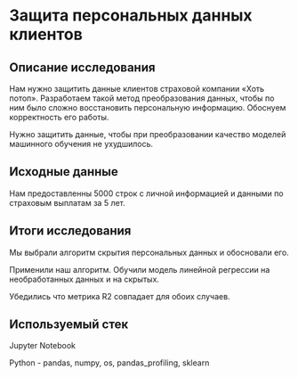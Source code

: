 # Защита персональных данных клиентов

## Описание исследования

Нам нужно защитить данные клиентов страховой компании «Хоть потоп». Разработаем такой метод преобразования данных, чтобы по ним было сложно восстановить персональную информацию. Обоснуем корректность его работы.

Нужно защитить данные, чтобы при преобразовании качество моделей машинного обучения не ухудшилось.

## Исходные данные

Нам предоставленны 5000 строк с личной информацией и данными по страховым выплатам за 5 лет.

## Итоги исследования

Мы выбрали алгоритм скрытия персональных данных и обосновали его.

Применили наш алгоритм. Обучили модель линейной регрессии на необработанных данных и на скрытых.

Убедились что метрика R2 совпадает для обоих случаев.

## Используемый стек

Jupyter Notebook

Python - pandas, numpy, os, pandas_profiling, sklearn
